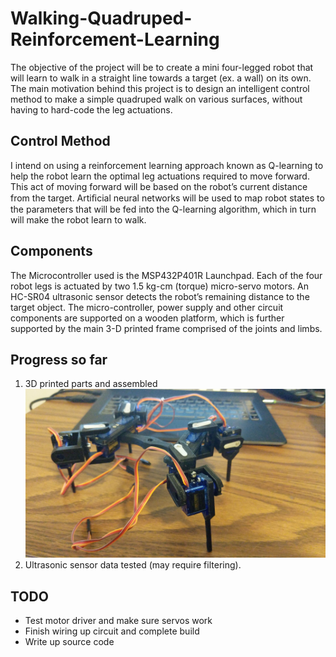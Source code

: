 # Walking-Quadruped-Reinforcement-Learning
The objective of the project will be to create a mini four-legged robot that will learn to walk in a straight line towards a target (ex. a wall) on its own. The main motivation behind this project is to design an intelligent control method to make a simple quadruped walk on
various surfaces, without having to hard-code the leg actuations.

## Control Method
I intend on using a reinforcement learning approach known as Q-learning to help the robot learn the optimal leg actuations required to move forward. This act of moving forward will be based on the robot’s current distance from the target. Artiﬁcial neural networks will be used to map robot states to the parameters that will be fed into the Q-learning algorithm, which in turn will make the robot learn to walk.

## Components
The Microcontroller used is the MSP432P401R Launchpad. Each of the four robot legs is actuated by two 1.5 kg-cm (torque) micro-servo motors. An HC-SR04 ultrasonic sensor detects the robot’s remaining distance to the target object. The micro-controller, power supply and other circuit components are supported on a wooden platform, which is further supported by the main 3-D printed frame comprised of the joints and limbs.

## Progress so far
1. 3D printed parts and assembled 
![main frame](Progress-Media/Week1Build.jpeg?raw=true "Unfinished Build")	
2. Ultrasonic sensor data tested (may require filtering).

## TODO
* Test motor driver and make sure servos work
* Finish wiring up circuit and complete build
* Write up source code
